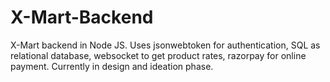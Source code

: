 # X-Mart-Backend
X-Mart backend in Node JS. Uses jsonwebtoken for authentication, SQL as relational database, websocket to get product rates, razorpay for online payment. Currently in design and ideation phase.
